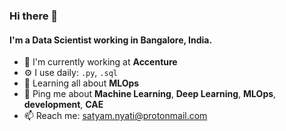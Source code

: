 ### Hi there 👋

#### I'm a Data Scientist working in Bangalore, India.

- 🏢 I'm currently working at **Accenture**
- ⚙️  I use daily: `.py`, `.sql` 
- 🌱 Learning all about **MLOps**
- 💬 Ping me about **Machine Learning**, **Deep Learning**, **MLOps**, **development**, **CAE**
- 📫 Reach me: satyam.nyati@protonmail.com
